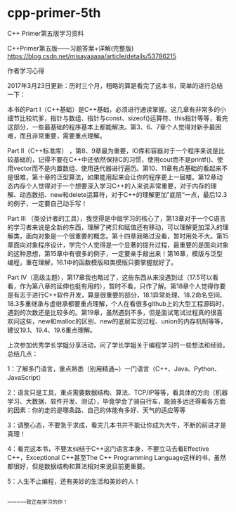 # cpp-primer-5th
C++ Primer第五版学习资料

C++Primer第五版——习题答案+详解(完整版)
https://blog.csdn.net/misayaaaaa/article/details/53786215

作者学习心得

2017年3月23日更新：历时三个月，粗略的算是看完了这本书，简单的进行总结一下：


本书的Part I（C++基础）是C++基础，必须进行通读掌握。这几章有非常多的小细节比较坑爹，指针与数组、指针与const、sizeof()运算符、this指针等等，看完这部分，一些最基础的程序基本上都能解决。第3、6、7章个人觉得对新手最困难，而且非常重要，需要重点理解。

Part II（C++标准库） ，第8、9章最为重要，IO库和容器对于一个程序来说是比较基础的，记得不要在C++中还依然保持C的习惯，使用cout而不是printf()、使用vector而不是内置数组、使用迭代器进行遍历。第10、11章有点基础的看起来不是很难，第十章的泛型算法，如果能用起来会让你的程序更上一层楼。第12章动态内存个人觉得对于一个想要深入学习C++的人来说非常重要，对于内存的理解、动态数组、new和delete运算符，对于C++的理解更加”底层“一点，最后12.3的例子，一定要自己动手写！

Part III （类设计者的工具），我觉得是中级学习的核心了，第13章对于一个C语言的学习者来说是全新的东西，理解了拷贝和赋值还有移动，可以理解更加深入的理解类，面向对象是一个很重要的概念。第十四章我略过没看，暂时用处不大。第15章面向对象程序设计，学完个人觉得是一个显著的提升过程，最重要的是面向对象的这种思想，第15章中有很多的例子，一定要亲手敲出来！第16章，模版与泛型编程，重在理解，16.1中的函数模版和类模版只要掌握就好了。

Part IV（高级主题），第17章我也略过了，这些东西从来没遇到过（17.5可以看看，作为第八章的延伸也挺有用的），暂时不看，只作了解。第18章个人觉得你要是有志于进行C++软件开发，算是很重要的部分，18.1异常处理、18.2命名空间、18.3多重继承与虚继承都要重点理解，个人在看很多github上的大型工程源码时，遇到的次数还是比较多的。第19章，虽然遇到不多，但是面试笔试过程真的很喜欢问这些，new和malloc的区别、new的底层实现过程、union的内存机制等等，建议19.1、19.4、19.6重点理解。



上次参加优秀学长学姐分享活动，问了学长学姐关于编程学习的一些想法和经验，总结几点：

1：了解多门语言，重点熟悉（别用精通~）一门语言（C++、Java、Python、JavaScript）

2：语言只是工具，重点需要数据结构、算法、TCP/IP等等，看具体的方向（机器学习、大数据、软件开发、测试），毕竟学会了骑自行车，能骑多远还得看各方面的因素：你的走的是哪条路、自己的体能有多好、天气的适应等等

3：调整心态，不要急于求成，看完几本书并不能让你成为大牛，不断的前进才是真理！

4：看完这本书，不要太纠结于C++这门语言本身，不要立马去看Effective C++，Exceptional C++甚至The C++ Programming Language这样的书，虽然都很好，但是数据结构和算法相对来说目前更重要。

5：人生不止编程，还有美妙的生活和美妙的人！



                                                                                                                           ~~~~~~致正在学习的你！


